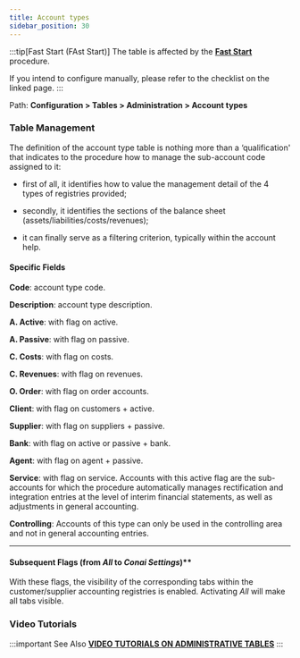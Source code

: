 ```yaml
---
title: Account types
sidebar_position: 30
---
```


:::tip[Fast Start (FAst Start)]
The table is affected by the [**Fast Start**](/docs/guide/fast-start) procedure.

If you intend to configure manually, please refer to the checklist on the linked page.
:::


Path: **Configuration > Tables > Administration > Account types**

### Table Management

The definition of the account type table is nothing more than a ‘qualification' that indicates to the procedure how to manage the sub-account code assigned to it:

- first of all, it identifies how to value the management detail of the 4 types of registries provided;

- secondly, it identifies the sections of the balance sheet (assets/liabilities/costs/revenues);

- it can finally serve as a filtering criterion, typically within the account help.

#### Specific Fields

**Code**: account type code.

**Description**: account type description.

**A. Active**: with flag on active.

**A. Passive**: with flag on passive.

**C. Costs**: with flag on costs.

**C. Revenues**: with flag on revenues.

**O. Order**: with flag on order accounts.

**Client**: with flag on customers + active.

**Supplier**: with flag on suppliers + passive.

**Bank**: with flag on active or passive + bank.

**Agent**: with flag on agent + passive.

**Service**: with flag on service. Accounts with this active flag are the sub-accounts for which the procedure automatically manages rectification and integration entries at the level of interim financial statements, as well as adjustments in general accounting.

**Controlling**: Accounts of this type can only be used in the controlling area and not in general accounting entries.

---

#### Subsequent Flags (from *All* to *Conai Settings*)**

With these flags, the visibility of the corresponding tabs within the customer/supplier accounting registries is enabled. Activating *All* will make all tabs visible.

### Video Tutorials

:::important See Also
[**VIDEO TUTORIALS ON ADMINISTRATIVE TABLES**](/docs/video/finance/intro)
:::